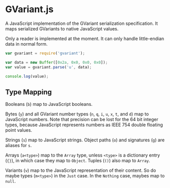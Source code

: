 
GVariant.js
===========

A JavaScript implementation of the GVariant serialization specification. It
maps serialized GVariants to native JavaScript values.

Only a reader is implemented at the moment. It can only handle little-endian
data in normal form.

```javascript
var gvariant = require('gvariant');

var data = new Buffer([0x2a, 0x0, 0x0, 0x0]);
var value = gvariant.parse('u', data);

console.log(value);
```

Type Mapping
------------

Booleans (`b`) map to JavaScript booleans.

Bytes (`y`) and all GVariant number types (`n`, `q`, `i`, `u`, `x`, `t`, and
`d`) map to JavaScript numbers. Note that precision can be lost for the 64 bit
integer types, because JavaScript represents numbers as IEEE 754 double
floating point values.

Strings (`s`) map to JavaScript strings. Object paths (`o`) and signatures
(`g`) are aliases for `s`.

Arrays (`a<type>`) map to the `Array` type, unless `<type>` is a dictionary
entry (`{}`), in which case they map to `Object`. Tuples (`()`) also map to
`Array`.


Variants (`v`) map to the JavaScript representation of their content. So do
maybe types (`m<type>`) in the `Just` case. In the `Nothing` case, maybes map
to `null`.
